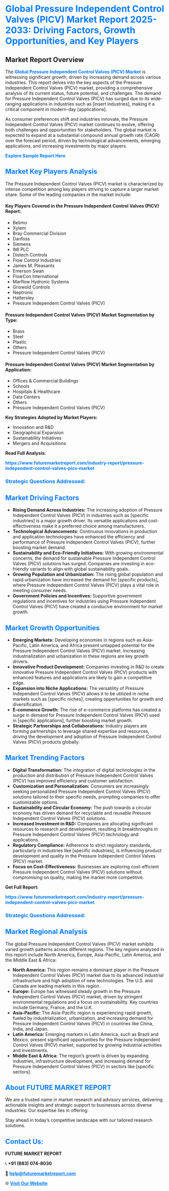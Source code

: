 <h1 style="color: #007BFF;">Global Pressure Independent Control Valves (PICV) Market Report 2025-2033: Driving Factors, Growth Opportunities, and Key Players</h1>

<section id="overview">
<h2>Market Report Overview</h2>
<p>The <a href="https://www.futuremarketreport.com/industry-report/pressure-independent-control-valves-picv-market" style="color: #007BFF; text-decoration: none;"><strong>Global Pressure Independent Control Valves (PICV) Market</strong></a> is witnessing significant growth, driven by increasing demand across various industries. This report delves into the key aspects of the Pressure Independent Control Valves (PICV) market, providing a comprehensive analysis of its current status, future potential, and challenges. The demand for Pressure Independent Control Valves (PICV) has surged due to its wide-ranging applications in industries such as [insert industries], making it a critical component in modern-day [applications].</p>
<p>As consumer preferences shift and industries innovate, the Pressure Independent Control Valves (PICV) market continues to evolve, offering both challenges and opportunities for stakeholders. The global market is expected to expand at a substantial compound annual growth rate (CAGR) over the forecast period, driven by technological advancements, emerging applications, and increasing investments by major players.</p>
</section>

<section id="overview">
<p><a href="https://www.futuremarketreport.com/request-sample/reportId=110111" style="color: #007BFF; text-decoration: none;"><strong>Explore Sample Report Here</strong></a></p>
</section>

<section id="key-players">
<h2 style="color: #007BFF;">Market Key Players Analysis</h2>
<p>The Pressure Independent Control Valves (PICV) market is characterized by intense competition among key players striving to capture a larger market share. Some of the leading companies in the market include:</p>
<h4>Key Players Covered in the Pressure Independent Control Valves (PICV) Report:</h4>
<ul><li>Belimo</li><li>Xylem</li><li>Bray Commercial Division</li><li>Danfoss</li><li>Siemens</li><li>IMI PLC</li><li>Distech Controls</li><li>Flow Control Industries</li><li>James M. Pleasants</li><li>Emerson Swan</li><li>FlowCon International</li><li>Marflow Hydronic Systems</li><li>Griswold Controls</li><li>Neptronic</li><li>Hattersley</li><li>Pressure Independent Control Valves (PICV)</li></ul>
<h4>Pressure Independent Control Valves (PICV) Market Segmentation by Type:</h4>
<ul><li>Brass</li><li>Steel</li><li>Plastic</li><li>Others</li><li>Pressure Independent Control Valves (PICV)</li></ul>

<h4>Pressure Independent Control Valves (PICV) Market Segmentation by Application:</h4>
<ul><li>Offices &amp; Commercial Buildings</li><li>Schools</li><li>Hospitals &amp; Healthcare</li><li>Data Centers</li><li>Others</li><li>Pressure Independent Control Valves (PICV)</li></ul>
<p><strong>Key Strategies Adopted by Market Players:</strong></p>
<ul>
<li>Innovation and R&D</li>
<li>Geographical Expansion</li>
<li>Sustainability Initiatives</li>
<li>Mergers and Acquisitions</li>
</ul>
</section>

<section>
<p><strong>Read Full Analysis: </strong></p><a href="https://www.futuremarketreport.com/industry-report/pressure-independent-control-valves-picv-market" style="color: #007BFF; text-decoration: none;"><strong>https://www.futuremarketreport.com/industry-report/pressure-independent-control-valves-picv-market</strong></a>
<h3 style="color: #007BFF;">Strategic Questions Addressed:</h3>
</section>

<section id="driving-factors">
<h2 style="color: #007BFF;">Market Driving Factors</h2>
<ul>
<li><strong>Rising Demand Across Industries:</strong> The increasing adoption of Pressure Independent Control Valves (PICV) in industries such as [specific industries] is a major growth driver. Its versatile applications and cost-effectiveness make it a preferred choice among manufacturers.</li>
<li><strong>Technological Advancements:</strong> Continuous innovations in production and application technologies have enhanced the efficiency and performance of Pressure Independent Control Valves (PICV), further boosting market demand.</li>
<li><strong>Sustainability and Eco-Friendly Initiatives:</strong> With growing environmental concerns, the demand for sustainable Pressure Independent Control Valves (PICV) solutions has surged. Companies are investing in eco-friendly variants to align with global sustainability goals.</li>
<li><strong>Growing Population and Urbanization:</strong> The rising global population and rapid urbanization have increased the demand for [specific products], where Pressure Independent Control Valves (PICV) plays a vital role in meeting consumer needs.</li>
<li><strong>Government Policies and Incentives:</strong> Supportive government regulations and incentives for industries using Pressure Independent Control Valves (PICV) have created a conducive environment for market growth.</li>
</ul>
</section>

<section id="growth-opportunities">
<h2 style="color: #007BFF;">Market Growth Opportunities</h2>
<ul>
<li><strong>Emerging Markets:</strong> Developing economies in regions such as Asia-Pacific, Latin America, and Africa present untapped potential for the Pressure Independent Control Valves (PICV) market. Increasing industrialization and urbanization in these regions are key growth drivers.</li>
<li><strong>Innovative Product Development:</strong> Companies investing in R&D to create innovative Pressure Independent Control Valves (PICV) products with enhanced features and applications are likely to gain a competitive edge.</li>
<li><strong>Expansion into Niche Applications:</strong> The versatility of Pressure Independent Control Valves (PICV) allows it to be utilized in niche markets such as [specific niches], creating opportunities for growth and diversification.</li>
<li><strong>E-commerce Growth:</strong> The rise of e-commerce platforms has created a surge in demand for Pressure Independent Control Valves (PICV) used in [specific applications], further boosting market growth.</li>
<li><strong>Strategic Partnerships and Collaborations:</strong> Industry players are forming partnerships to leverage shared expertise and resources, driving the development and adoption of Pressure Independent Control Valves (PICV) products globally.</li>
</ul>
</section>

<section id="trending-factors">
<h2 style="color: #007BFF;">Market Trending Factors</h2>
<ul>
<li><strong>Digital Transformation:</strong> The integration of digital technologies in the production and distribution of Pressure Independent Control Valves (PICV) has improved efficiency and customer satisfaction.</li>
<li><strong>Customization and Personalization:</strong> Consumers are increasingly seeking personalized Pressure Independent Control Valves (PICV) solutions tailored to their specific needs, prompting companies to offer customizable options.</li>
<li><strong>Sustainability and Circular Economy:</strong> The push towards a circular economy has driven demand for recyclable and reusable Pressure Independent Control Valves (PICV) solutions.</li>
<li><strong>Increased Investment in R&D:</strong> Companies are allocating significant resources to research and development, resulting in breakthroughs in Pressure Independent Control Valves (PICV) technology and applications.</li>
<li><strong>Regulatory Compliance:</strong> Adherence to strict regulatory standards, particularly in industries like [specific industries], is influencing product development and quality in the Pressure Independent Control Valves (PICV) market.</li>
<li><strong>Focus on Cost-Effectiveness:</strong> Businesses are exploring cost-efficient Pressure Independent Control Valves (PICV) solutions without compromising on quality, making the market more competitive.</li>
</ul>
</section>

<section>
<p><strong>Get Full Report: </strong></p><a href="https://www.futuremarketreport.com/industry-report/pressure-independent-control-valves-picv-market" style="color: #007BFF; text-decoration: none;"><strong>https://www.futuremarketreport.com/industry-report/pressure-independent-control-valves-picv-market</strong></a>
<h3 style="color: #007BFF;">Strategic Questions Addressed:</h3>
</section>


<section id="regional-analysis">
<h2 style="color: #007BFF;">Market Regional Analysis</h2>
<p>The global Pressure Independent Control Valves (PICV) market exhibits varied growth patterns across different regions. The key regions analyzed in this report include North America, Europe, Asia-Pacific, Latin America, and the Middle East & Africa:</p>
<ul>
<li><strong>North America:</strong> This region remains a dominant player in the Pressure Independent Control Valves (PICV) market due to its advanced industrial infrastructure and high adoption of new technologies. The U.S. and Canada are leading markets in this region.</li>
<li><strong>Europe:</strong> Europe has witnessed steady growth in the Pressure Independent Control Valves (PICV) market, driven by stringent environmental regulations and a focus on sustainability. Key countries include Germany, France, and the U.K.</li>
<li><strong>Asia-Pacific:</strong> The Asia-Pacific region is experiencing rapid growth, fueled by industrialization, urbanization, and increasing demand for Pressure Independent Control Valves (PICV) in countries like China, India, and Japan.</li>
<li><strong>Latin America:</strong> Emerging markets in Latin America, such as Brazil and Mexico, present significant opportunities for the Pressure Independent Control Valves (PICV) market, supported by growing industrial activities and investments.</li>
<li><strong>Middle East & Africa:</strong> The region’s growth is driven by expanding industries, infrastructure development, and increasing demand for Pressure Independent Control Valves (PICV) in sectors like [specific sectors].</li>
</ul>
</section>

<footer>
<h2 style="color: #007BFF;">About FUTURE MARKET REPORT</h2>
<p>We are a trusted name in market research and advisory services, delivering actionable insights and strategic support to businesses across diverse industries. Our expertise lies in offering:</p>

<p>Stay ahead in today’s competitive landscape with our tailored research solutions.</p>

<h2 style="color: #007BFF;">Contact Us:</h2>
<p><strong>FUTURE MARKET REPORT</strong></p>
<p>📞 <strong>+91 (883) 074-8030</strong></p>
<p>📧 <strong><a href="mailto:help@futuremarketreport.com" style="color: #007BFF;">help@futuremarketreport.com</a></strong></p>
<p>🌐 <strong><a href="https://www.futuremarketreport.com/" style="color: #007BFF;">Visit Our Website</a></strong></p>
</footer>